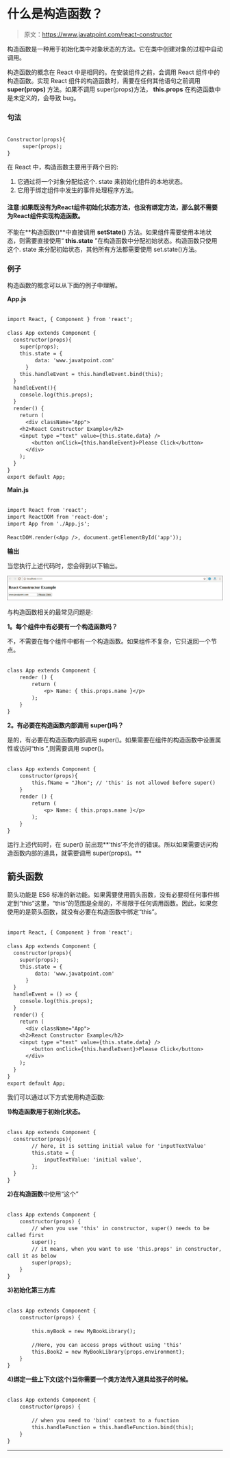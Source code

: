 # 什么是构造函数？

> 原文：<https://www.javatpoint.com/react-constructor>

构造函数是一种用于初始化类中对象状态的方法。它在类中创建对象的过程中自动调用。

构造函数的概念在 React 中是相同的。在安装组件之前，会调用 React 组件中的构造函数。实现 React 组件的构造函数时，需要在任何其他语句之前调用 **super(props)** 方法。如果不调用 super(props)方法， **this.props** 在构造函数中是未定义的，会导致 bug。

### 句法

```

Constructor(props){
     super(props);
}

```

在 React 中，构造函数主要用于两个目的:

1.  它通过将一个对象分配给这个. state 来初始化组件的本地状态。
2.  它用于绑定组件中发生的事件处理程序方法。

#### 注意:如果既没有为React组件初始化状态方法，也没有绑定方法，那么就不需要为React组件实现构造函数。

不能在**构造函数()**中直接调用 **setState()** 方法。如果组件需要使用本地状态，则需要直接使用“ **this.state** ”在构造函数中分配初始状态。构造函数只使用这个. state 来分配初始状态，其他所有方法都需要使用 set.state()方法。

### 例子

构造函数的概念可以从下面的例子中理解。

**App.js**

```

import React, { Component } from 'react';

class App extends Component {
  constructor(props){
    super(props);
    this.state = {
         data: 'www.javatpoint.com'
      }
    this.handleEvent = this.handleEvent.bind(this);
  }
  handleEvent(){
    console.log(this.props);
  }
  render() {
    return (
      <div className="App">
	<h2>React Constructor Example</h2>
	<input type ="text" value={this.state.data} />
        <button onClick={this.handleEvent}>Please Click</button>
      </div>
    );
  }
}
export default App;

```

**Main.js**

```

import React from 'react';
import ReactDOM from 'react-dom';
import App from './App.js';

ReactDOM.render(<App />, document.getElementById('app'));

```

**输出**

当您执行上述代码时，您会得到以下输出。

![React Constructor](img/0e4cc6496f211c508494d5b40287346d.png)

与构造函数相关的最常见问题是:

**1。每个组件中有必要有一个构造函数吗？**

不，不需要在每个组件中都有一个构造函数。如果组件不复杂，它只返回一个节点。

```

class App extends Component {
    render () {
        return (
            <p> Name: { this.props.name }</p>
        );
    }
}

```

**2。有必要在构造函数内部调用 super()吗？**

是的，有必要在构造函数内部调用 super()。如果需要在组件的构造函数中设置属性或访问“this ”,则需要调用 super()。

```

class App extends Component {
    constructor(props){
        this.fName = "Jhon"; // 'this' is not allowed before super()
    }
    render () {
        return (
            <p> Name: { this.props.name }</p>
        );
    }
}

```

运行上述代码时，在 super() 前出现**‘this’不允许的错误。所以如果需要访问构造函数内部的道具，就需要调用 super(props)。**

## 箭头函数

箭头功能是 ES6 标准的新功能。如果需要使用箭头函数，没有必要将任何事件绑定到“this”这里，“this”的范围是全局的，不局限于任何调用函数。因此，如果您使用的是箭头函数，就没有必要在构造函数中绑定“this”。

```

import React, { Component } from 'react';

class App extends Component {
  constructor(props){
    super(props);
    this.state = {
         data: 'www.javatpoint.com'
      }
  }
  handleEvent = () => {
    console.log(this.props);
  }
  render() {
    return (
      <div className="App">
	<h2>React Constructor Example</h2>
	<input type ="text" value={this.state.data} />
        <button onClick={this.handleEvent}>Please Click</button>
      </div>
    );
  }
}
export default App;

```

我们可以通过以下方式使用构造函数:

**1)构造函数用于初始化状态。**

```

class App extends Component {
  constructor(props){
        // here, it is setting initial value for 'inputTextValue'
        this.state = {
            inputTextValue: 'initial value',
        };
  }
}

```

**2)在构造函数**中使用“这个”

```

class App extends Component {
    constructor(props) {
        // when you use 'this' in constructor, super() needs to be called first
        super();
        // it means, when you want to use 'this.props' in constructor, call it as below
        super(props);
    }
}

```

**3)初始化第三方库**

```

class App extends Component {
    constructor(props) {

        this.myBook = new MyBookLibrary();

        //Here, you can access props without using 'this'
        this.Book2 = new MyBookLibrary(props.environment);
    }
}

```

**4)绑定一些上下文(这个)当你需要一个类方法传入道具给孩子的时候。**

```

class App extends Component {
    constructor(props) {

        // when you need to 'bind' context to a function
        this.handleFunction = this.handleFunction.bind(this);
    }
}

```

* * *